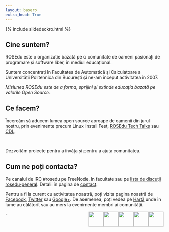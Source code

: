 ```yaml
---
layout: basero
extra_head: True
---
```


<div id="slidedeck-frame" class="skin-slidedeck">
  <dl class="slidedeck">
	{% include slidedeckro.html %}
  </dl>
</div>

<script type="text/javascript">
  $('.slidedeck').slidedeck();
</script>

<div class="col-1">
  <h2>Cine suntem?</h2>

  <div class="content">

<p>ROSEdu este o organizație bazată pe o comunitate de oameni pasionați de programare și software liber, în mediul educațional.</p>
 
<p>Suntem concentrați în Facultatea de Automatică și Calculatoare a Universității Politehnica din București și ne-am început activitatea în 2007.</p>
 
<p><em>Misiunea ROSEdu este de a forma, sprijini şi extinde educaţia bazată pe valorile Open Source.</em></p>

  </div>
</div><!-- .col-1 -->

<div class="col-2">
  <h2>Ce facem?</h2>

  <div class="content">

<p>	&Icirc;ncercăm să aducem lumea open source aproape de oamenii din jurul nostru, prin evenimente precum Linux Install Fest, <a href="http://talks.rosedu.org/">ROSEdu Tech Talks</a> sau <a href="http://cdl.rosedu.org/">CDL</a>.</p>
<p>	&nbsp;</p>
<p>	Dezvoltăm proiecte pentru a &icirc;nvăța și pentru a ajuta comunitatea.</p>

  </div>
</div><!-- .col-2 -->

<div class="col-3">
  <h2>Cum ne poți contacta?</h2>

  <div class="content">
<p>Pe canalul de IRC #rosedu pe FreeNode, în facultate sau pe <a href="http://lists.rosedu.org/listinfo/rosedu-general/">lista de discuții rosedu-general</a>. Detalii în pagina de <a href="{{site.basepath}}ro/contact">contact</a>.
</p>

<p>
Pentru a fi la curent cu activitatea noastră, poți vizita pagina noastră de <a
href="http://www.facebook.com/rosedu.org">Facebook</a>, <a href="http://twitter.com/rosedu_org">Twitter</a> sau <a href="https://plus.google.com/114233516141809762907?prsrc=3">Google+</a>. De
asemenea, poți vedea pe <a href="http://goo.gl/maps/NV4ZP">Hartă</a> unde în lume au călătorit sau au mers la evenimente membri ai comunității.
</p>
<p>
    <a href="http://planet.rosedu.org/rss20.xml"><img alt="" src="{{site.basepath}}resources/images/button-rss.png" style="float: right; width: 48px; height: 48px;" /></a>
    <a href="http://goo.gl/maps/NV4ZP"><img alt="" src="{{site.basepath}}resources/images/button-googlemaps.png" style="float: right; width: 48px; height: 48px;" /></a>
    <a href="https://plus.google.com/114233516141809762907?prsrc=3" style="text-decoration: none;"><img src="{{site.basepath}}resources/images/button-googleplus.png" style="float: right; width: 48px; height: 48px;" /></a>·
    <a href="http://twitter.com/rosedu_org"><img height="64" src="{{site.basepath}}resources/images/button-twitter.png" style="float: right; width: 48px; height: 48px;" /></a>
    <a href="http://www.facebook.com/rosedu.org"><img alt="" src="{{site.basepath}}resources/images/button-facebook.png" style="float: right; width: 48px; height: 48px;" /></a>
</p>
  </div>
</div><!-- .col-3 -->
